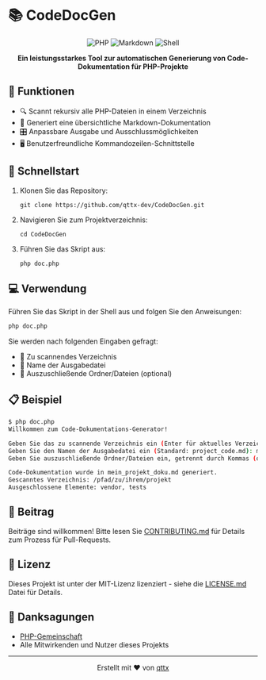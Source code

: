 # 📚 CodeDocGen

<p align="center">
  <img src="https://img.shields.io/badge/PHP-777BB4?style=for-the-badge&logo=php&logoColor=white" alt="PHP">
  <img src="https://img.shields.io/badge/Markdown-000000?style=for-the-badge&logo=markdown&logoColor=white" alt="Markdown">
  <img src="https://img.shields.io/badge/Shell-4EAA25?style=for-the-badge&logo=gnu-bash&logoColor=white" alt="Shell">
</p>

<p align="center">
  <strong>Ein leistungsstarkes Tool zur automatischen Generierung von Code-Dokumentation für PHP-Projekte</strong>
</p>

## 🌟 Funktionen

- 🔍 Scannt rekursiv alle PHP-Dateien in einem Verzeichnis
- 📝 Generiert eine übersichtliche Markdown-Dokumentation
- 🎛️ Anpassbare Ausgabe und Ausschlussmöglichkeiten
- 🖥️ Benutzerfreundliche Kommandozeilen-Schnittstelle

## 🚀 Schnellstart

1. Klonen Sie das Repository:
   ```
   git clone https://github.com/qttx-dev/CodeDocGen.git
   ```

2. Navigieren Sie zum Projektverzeichnis:
   ```
   cd CodeDocGen
   ```

3. Führen Sie das Skript aus:
   ```
   php doc.php
   ```

## 💻 Verwendung

Führen Sie das Skript in der Shell aus und folgen Sie den Anweisungen:

```bash
php doc.php
```

Sie werden nach folgenden Eingaben gefragt:

- 📂 Zu scannendes Verzeichnis
- 📄 Name der Ausgabedatei
- 🚫 Auszuschließende Ordner/Dateien (optional)

## 📋 Beispiel

```bash
$ php doc.php
Willkommen zum Code-Dokumentations-Generator!

Geben Sie das zu scannende Verzeichnis ein (Enter für aktuelles Verzeichnis): /pfad/zu/ihrem/projekt
Geben Sie den Namen der Ausgabedatei ein (Standard: project_code.md): mein_projekt_doku.md
Geben Sie auszuschließende Ordner/Dateien ein, getrennt durch Kommas (optional): vendor,tests

Code-Dokumentation wurde in mein_projekt_doku.md generiert.
Gescanntes Verzeichnis: /pfad/zu/ihrem/projekt
Ausgeschlossene Elemente: vendor, tests
```

## 🤝 Beitrag

Beiträge sind willkommen! Bitte lesen Sie [CONTRIBUTING.md](CONTRIBUTING.md) für Details zum Prozess für Pull-Requests.

## 📜 Lizenz

Dieses Projekt ist unter der MIT-Lizenz lizenziert - siehe die [LICENSE.md](LICENSE.md) Datei für Details.

## 🙏 Danksagungen

- [PHP-Gemeinschaft](https://www.php.net/)
- Alle Mitwirkenden und Nutzer dieses Projekts

---

<p align="center">
  Erstellt mit ❤️ von <a href="https://github.com/qttx-dev">qttx</a>
</p>